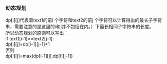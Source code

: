 ### 动态规划
dp[i][j]代表着text1的前i 个字符和text2的前j 个字符可以计算得出的最长子字符串，需要注意的是这里的i和j并不包括在内。）下最长相同子字符串的长度。  
所以动态规划的原则可以写出：  
if text1[i-1]==text2[j-1]:  
dp[i][j]=dp[i-1][j-1]+1  
否则  
dp[i][j]=max(dp[i-1][j],dp[i][j-1])  
